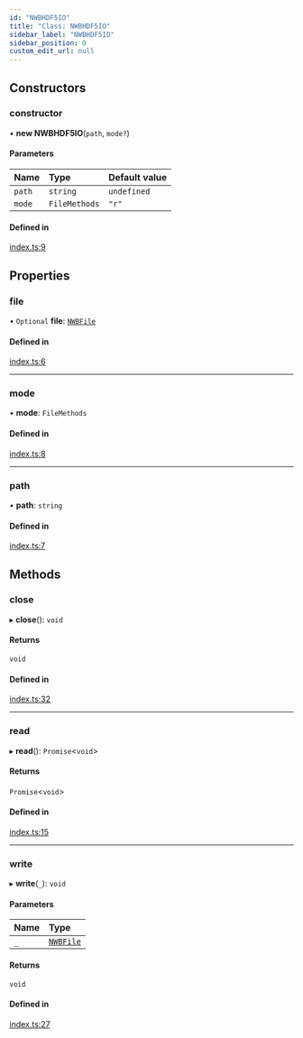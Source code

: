 ```yaml
---
id: "NWBHDF5IO"
title: "Class: NWBHDF5IO"
sidebar_label: "NWBHDF5IO"
sidebar_position: 0
custom_edit_url: null
---
```


## Constructors

### constructor

• **new NWBHDF5IO**(`path`, `mode?`)

#### Parameters

| Name | Type | Default value |
| :------ | :------ | :------ |
| `path` | `string` | `undefined` |
| `mode` | `FileMethods` | `"r"` |

#### Defined in

[index.ts:9](https://github.com/brainsatplay/jsnwb/blob/14685c9/src/index.ts#L9)

## Properties

### file

• `Optional` **file**: [`NWBFile`](NWBFile)

#### Defined in

[index.ts:6](https://github.com/brainsatplay/jsnwb/blob/14685c9/src/index.ts#L6)

___

### mode

• **mode**: `FileMethods`

#### Defined in

[index.ts:8](https://github.com/brainsatplay/jsnwb/blob/14685c9/src/index.ts#L8)

___

### path

• **path**: `string`

#### Defined in

[index.ts:7](https://github.com/brainsatplay/jsnwb/blob/14685c9/src/index.ts#L7)

## Methods

### close

▸ **close**(): `void`

#### Returns

`void`

#### Defined in

[index.ts:32](https://github.com/brainsatplay/jsnwb/blob/14685c9/src/index.ts#L32)

___

### read

▸ **read**(): `Promise`<`void`\>

#### Returns

`Promise`<`void`\>

#### Defined in

[index.ts:15](https://github.com/brainsatplay/jsnwb/blob/14685c9/src/index.ts#L15)

___

### write

▸ **write**(`_`): `void`

#### Parameters

| Name | Type |
| :------ | :------ |
| `_` | [`NWBFile`](NWBFile) |

#### Returns

`void`

#### Defined in

[index.ts:27](https://github.com/brainsatplay/jsnwb/blob/14685c9/src/index.ts#L27)
